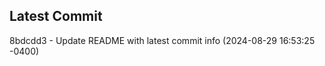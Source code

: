 
## Latest Commit
8bdcdd3 - Update README with latest commit info (2024-08-29 16:53:25 -0400) <Yunxi-Zhou>
